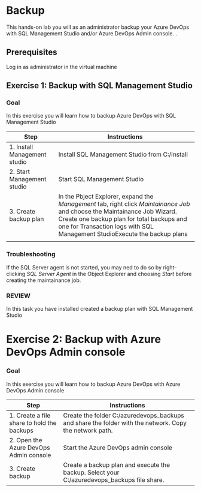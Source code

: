 # Backup

This hands-on lab you will as an administrator backup your Azure DevOps with SQL Management Studio and/or Azure DevOps Admin console.  .

## Prerequisites

Log in as administrator in the virtual machine 

## Exercise 1: Backup with SQL Management Studio

### Goal 
In this exercise you will learn how to backup Azure DevOps with SQL Management Studio 

| Step | Instructions |
| --- | --- |
| 1. Install Management studio | Install SQL Management Studio from C:/Install |
| 2. Start Management studio | Start SQL Management Studio |
| 3. Create backup plan | In the Pbject Explorer, expand the *Management* tab, right click *Maintainance Job* and choose the Maintainance Job Wizard. Create one backup plan for total backups and one for Transaction logs with SQL Management StudioExecute the backup plans |
| |   |

### Troubleshooting

If the SQL Server agent is not started, you may ned to do so by right-clicking *SQL Server Agent* in the Object Explorer and choosing *Start* before creating the maintainance job.

### REVIEW 
In this task you have installed created a backup plan with SQL Management Studio 

# Exercise 2: Backup with Azure DevOps Admin console

### Goal 
In this exercise you will learn how to backup Azure DevOps with Azure DevOps Admin console 

| Step | Instructions |
| --- | --- |
| 1. Create a file share to hold the backups | Create the folder C:/azuredevops_backups and share the folder with the network. Copy the network path. |
| 2. Open the Azure DevOps Admin console | Start the Azure DevOps admin console |
| 3. Create backup | Create a backup plan and execute the backup. Select your C:/azuredevops_backups file share. |
